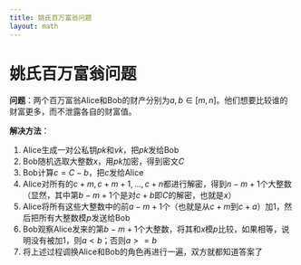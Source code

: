 ```yaml
---
title: 姚氏百万富翁问题
layout: math
---
```


# 姚氏百万富翁问题

**问题**：两个百万富翁Alice和Bob的财产分别为$a,b\in[m,n]$。他们想要比较谁的财富更多，而不泄露各自的财富值。

**解决方法**：

1. Alice生成一对公私钥$pk$和$vk$，把$pk$发给Bob
2. Bob随机选取大整数$x$，用$pk$加密，得到密文$C$
3. Bob计算$c=C-b$，把$c$发给Alice
4. Alice对所有的$c+m,c+m+1,...,c+n$都进行解密，得到$n-m+1$个大整数（显然，其中第$b-m+1$个是对$c+b$即$C$的解密，也就是$x$）
5. Alice将所有这些大整数中的前$a-m+1$个（也就是从$c+m$到$c+a$）加$1$，然后把所有大整数模$p$发送给Bob
6. Bob观察Alice发来的第$b-m+1​$个大整数，将其和$x​$模$p​$比较，如果相等，说明没有被加$1​$，则$a<b​$；否则$a>=b​$
7. 将上述过程调换Alice和Bob的角色再进行一遍，双方就都知道答案了